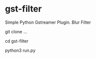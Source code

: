 # gst-filter
Simple Python Gstreamer Plugin. Blur Filter

git clone ...

cd gst-filter

python3 run.py
